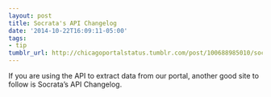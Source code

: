 ```yaml
---
layout: post
title: Socrata's API Changelog
date: '2014-10-22T16:09:11-05:00'
tags:
- tip
tumblr_url: http://chicagoportalstatus.tumblr.com/post/100688985010/socratas-api-changelog
---
```

If you are using the API to extract data from our portal, another good site to follow is Socrata’s API Changelog.
